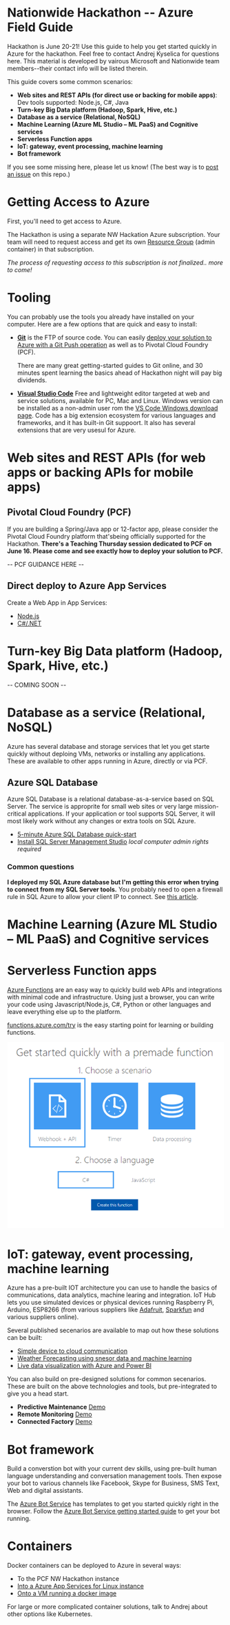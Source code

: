 Nationwide Hackathon -- Azure Field Guide
=========================================

Hackathon is June 20-21! Use this guide to help you get started quickly in Azure for the hackathon. Feel free to contact Andrej Kyselica for questions here.
This material is developed by vairous Microsoft and Nationwide team members--their contact info will be listed therein. 


This guide covers some common scenarios:

- **Web sites and REST APIs (for direct use or backing for mobile apps)**: Dev tools supported: Node.js, C#, Java
- **Turn-key Big Data platform (Hadoop, Spark, Hive, etc.)**
- **Database as a service (Relational, NoSQL)**
- **Machine Learning (Azure ML Studio – ML PaaS) and Cognitive services**
- **Serverless Function apps**
- **IoT: gateway, event processing, machine learning**
- **Bot framework**

If you see some missing here, please let us know! (The best way is to [post an issue](https://github.com/andrejpk/nwhack/issues) on this repo.)

# Getting Access to Azure
First, you'll need to get access to Azure.

The Hackathon is using a separate NW Hackation Azure subscription. Your team will need to request access and get its own [Resource Group](https://docs.microsoft.com/en-us/azure/azure-resource-manager/resource-group-overview#resource-groups) (admin container) in that subscription. 

*The process of requesting access to this subscription is not finalized.. more to come!*

# Tooling
You can probably use the tools you already have installed on your computer. Here are a few options that are quick and easy to install:

- **[Git](https://git-scm.com/downloads)** is the FTP of source code. You can easily [deploy your solution to Azure with a Git Push operation](https://docs.microsoft.com/en-us/aspnet/core/publishing/azure-continuous-deployment) as well as to Pivotal Cloud Foundry (PCF). 

   There are many great getting-started guides to Git online, and 30 minutes spent learning the basics ahead of Hackathon night will pay big dividends. 

- **[Visual Studio Code](https://code.visualstudio.com/)** Free and lightweight editor targeted at web and service solutions, available for PC, Mac and Linux. Windows version can be installed as a non-admin user rom the [VS Code Windows download page](https://code.visualstudio.com/docs/setup/windows). 
    Code has a big extension ecosystem for various languages and frameworks, and it has built-in Git suppoort. It also has several extensions that are very usesul for Azure.




# Web sites and REST APIs (for web apps or backing APIs for mobile apps)

## Pivotal Cloud Foundry (PCF)
If you are building a Spring/Java app or 12-factor app, please consider the Pivotal Cloud Foundry platform that'sbeing officially supported for the Hackathon. **There's a Teaching Thursday session dedicated to PCF on June 16. Please come and see exactly how to deploy your solution to PCF.**

-- PCF GUIDANCE HERE --

## Direct deploy to Azure App Services

Create a Web App in App Services: 
* [Node.js](https://docs.microsoft.com/en-us/azure/app-service-web/app-service-web-get-started-nodejs) 
* [C#/.NET](https://docs.microsoft.com/en-us/azure/app-service-web/app-service-web-get-started-dotnet)



# Turn-key Big Data platform (Hadoop, Spark, Hive, etc.)
-- COMING SOON --


# Database as a service (Relational, NoSQL)
Azure has several database and storage services that let you get starte quickly without deploing VMs, networks or installing any applications. These are available to other apps running in Azure, directly or via PCF. 

## Azure SQL Database

Azure SQL Database is a relational database-as-a-service based on SQL Server. The service is approprite for small web sites or very large mission-critical applications. If your application or tool supports SQL Server, it will most likely work without any changes or extra tools on SQL Azure. 

*  [5-minute Azure SQL Database quick-start](https://docs.microsoft.com/en-us/azure/sql-database/sql-database-get-started-portal)
*  [Install SQL Server Management Studio](https://docs.microsoft.com/en-us/sql/ssms/download-sql-server-management-studio-ssms) *local computer admin rights required*


### Common questions

**I deployed my SQL Azure database but I'm getting this error when trying to connect from my SQL Server tools.**  You probably need to open a firewall rule in SQL Azure to allow your client IP to connect. See [this article](https://support.microsoft.com/en-us/help/10085/troubleshooting-connectivity-issues-with-microsoft-azure-sql-database).


# Machine Learning (Azure ML Studio – ML PaaS) and Cognitive services


# Serverless Function apps
[Azure Functions](https://azure.microsoft.com/en-us/blog/introducing-azure-functions/) are an easy way to quickly build web APIs and integrations with minimal code and infrastructure. Using just a browser, you can write your code using Javascript/Node.js, C#, Python or other languages and leave everything else up to the platform. 

[functions.azure.com/try](https://functions.azure.com/try) is the easy starting point for learning or building functions. 

![Azure Functions Try menu](images/functions-try.png)


# IoT: gateway, event processing, machine learning
Azure has a pre-built IOT architecture you can use to handle the basics of communications, data analytics, machine learing and integration. IoT Hub lets you use simulated devices or physical devices running Raspberry Pi, Arduino, ESP8266 (from various suppliers like [Adafruit](https://learn.adafruit.com/adafruit-feather-huzzah-esp8266/overview), [Sparkfun](https://www.sparkfun.com/products/13711) and various suppliers online). 

Several published secenarios are available to map out how these solutions can be built:

*  [Simple device to cloud communication](https://docs.microsoft.com/en-us/azure/iot-hub/iot-hub-explorer-cloud-device-messaging)
*  [Weather Forecasting using snesor data and machine learning](https://docs.microsoft.com/en-us/azure/iot-hub/iot-hub-weather-forecast-machine-learning)
*  [Live data visualization with Azure and Power BI](https://docs.microsoft.com/en-us/azure/iot-hub/iot-hub-live-data-visualization-in-power-bi)

You can also build on pre-designed solutions for common secenarios. These are built on the above technologies and tools, but pre-integrated to give you a head start. 

*  **Predictive Maintenance** [Demo](http://www.microsoftazureiotsuite.com/demos/predictivemaintenance)
*  **Remote Monitoring** [Demo](http://www.microsoftazureiotsuite.com/demos/remotemonitoring)
*  **Connected Factory** [Demo](http://www.microsoftazureiotsuite.com/demos/connectedfactory)


# Bot framework
Build a converstion bot with your current dev skills, using pre-built human language understanding and conversation management tools. Then expose your bot to various channels like Facebook, Skype for Business, SMS Text, Web and digital assistants. 

The [Azure Bot Service](https://azure.microsoft.com/en-us/services/bot-service/) has templates to get you started quickly right in the browser. Follow the [Azure Bot Service getting started guide](https://docs.microsoft.com/en-us/bot-framework/azure/azure-bot-service-quickstart) to get your bot running.

# Containers
Docker containers can be deployed to Azure in several ways:

* To the PCF NW Hackathon instance 
* [Into a Azure App Services for Linux instance](https://docs.microsoft.com/en-us/azure/app-service-web/app-service-linux-using-custom-docker-image)
* [Onto a VM running a docker image](https://docs.microsoft.com/en-us/azure/virtual-machines/linux/docker-compose-quickstart)

For large or more complicated container solutions, talk to Andrej about other options like Kubernetes.
